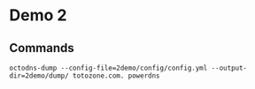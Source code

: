 # Demo 2

## Commands

```shell
octodns-dump --config-file=2demo/config/config.yml --output-dir=2demo/dump/ totozone.com. powerdns
```
